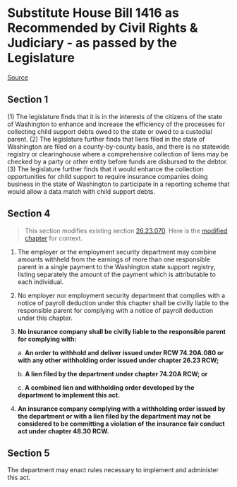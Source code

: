# Substitute House Bill 1416 as Recommended by Civil Rights & Judiciary - as passed by the Legislature

[Source](http://lawfilesext.leg.wa.gov/biennium/2021-22/Xml/Bills/House%20Passed%20Legislature/1416-S.PL.xml)
## Section 1
(1) The legislature finds that it is in the interests of the citizens of the state of Washington to enhance and increase the efficiency of the processes for collecting child support debts owed to the state or owed to a custodial parent.
(2) The legislature further finds that liens filed in the state of Washington are filed on a county-by-county basis, and there is no statewide registry or clearinghouse where a comprehensive collection of liens may be checked by a party or other entity before funds are disbursed to the debtor.
(3) The legislature further finds that it would enhance the collection opportunities for child support to require insurance companies doing business in the state of Washington to participate in a reporting scheme that would allow a data match with child support debts.

## Section 4
> This section modifies existing section [26.23.070](/rcw/26_domestic_relations/26.23_state_support_registry.md). Here is the [modified chapter](rcw/26_domestic_relations/26.23_state_support_registry.md) for context.

1. The employer or the employment security department may combine amounts withheld from the earnings of more than one responsible parent in a single payment to the Washington state support registry, listing separately the amount of the payment which is attributable to each individual.

2. No employer nor employment security department that complies with a notice of payroll deduction under this chapter shall be civilly liable to the responsible parent for complying with a notice of payroll deduction under this chapter.

3. **No insurance company shall be civilly liable to the responsible parent for complying with:**

    a. **An order to withhold and deliver issued under RCW 74.20A.080 or with any other withholding order issued under chapter 26.23 RCW;**

    b. **A lien filed by the department under chapter 74.20A RCW; or**

    c. **A combined lien and withholding order developed by the department to implement this act.**

4. **An insurance company complying with a withholding order issued by the department or with a lien filed by the department may not be considered to be committing a violation of the insurance fair conduct act under chapter 48.30 RCW.**


## Section 5
The department may enact rules necessary to implement and administer this act.
